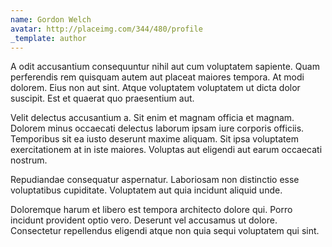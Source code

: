 ```yaml
---
name: Gordon Welch
avatar: http://placeimg.com/344/480/profile
_template: author
---
```

A odit accusantium consequuntur nihil aut cum voluptatem sapiente. Quam perferendis rem quisquam autem aut placeat maiores tempora. At modi dolorem. Eius non aut sint. Atque voluptatem voluptatem ut dicta dolor suscipit. Est et quaerat quo praesentium aut.
  
Velit delectus accusantium a. Sit enim et magnam officia et magnam. Dolorem minus occaecati delectus laborum ipsam iure corporis officiis. Temporibus sit ea iusto deserunt maxime aliquam. Sit ipsa voluptatem exercitationem at in iste maiores. Voluptas aut eligendi aut earum occaecati nostrum.
  
Repudiandae consequatur aspernatur. Laboriosam non distinctio esse voluptatibus cupiditate. Voluptatem aut quia incidunt aliquid unde.
  
Doloremque harum et libero est tempora architecto dolore qui. Porro incidunt provident optio vero. Deserunt vel accusamus ut dolore. Consectetur repellendus eligendi atque non quia sequi voluptatem qui sint.
